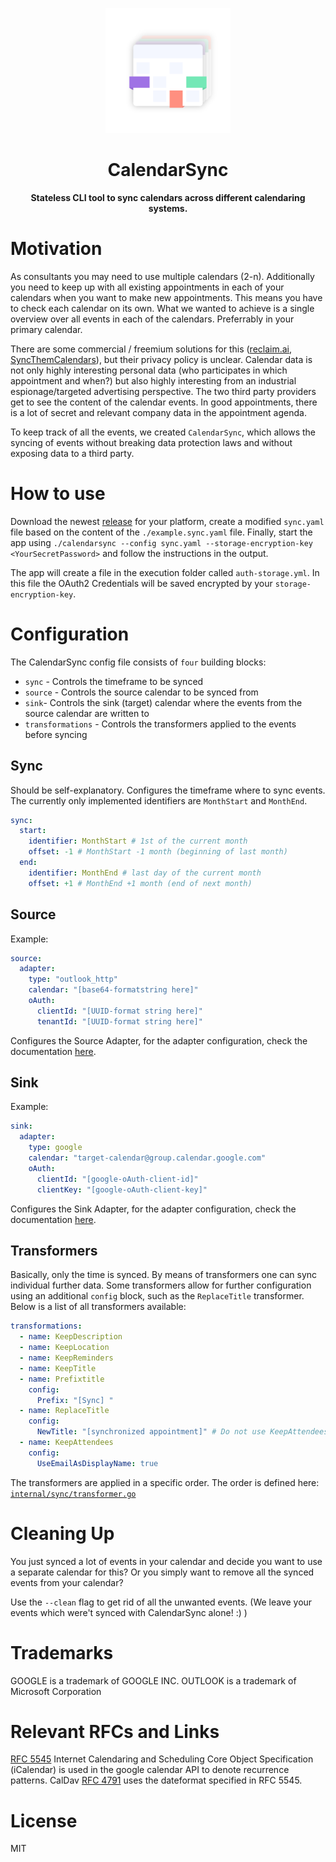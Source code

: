 <div align="center">
    <p>
        <img src="./docs/static/logo.png" width="200" height="200"/>
        <h1 align="center">CalendarSync</h1>
        <b>Stateless CLI tool to sync calendars across different calendaring systems.</b>
    </p>
</div>

# Motivation

As consultants you may need to use multiple calendars (2-n). Additionally you
need to keep up with all existing appointments in each of your calendars when
you want to make new appointments. This means you have to check each calendar on
its own. What we wanted to achieve is a single overview over all events in each
of the calendars. Preferrably in your primary calendar.

There are some commercial / freemium solutions for this
([reclaim.ai](https://reclaim.ai/),
[SyncThemCalendars](https://syncthemcalendars.com/)), but their privacy policy
is unclear. Calendar data is not only highly interesting personal data (who
participates in which appointment and when?) but also highly interesting from an
industrial espionage/targeted advertising perspective. The two third party
providers get to see the content of the calendar events. In good appointments,
there is a lot of secret and relevant company data in the appointment agenda.

To keep track of all the events, we created `CalendarSync`, which allows the
syncing of events without breaking data protection laws and without exposing
data to a third party.

# How to use

Download the newest
[release](https://github.com/inovex/CalendarSync/releases)
for your platform, create a modified `sync.yaml` file based on the content of
  the `./example.sync.yaml` file. Finally, start the app using `./calendarsync
  --config sync.yaml --storage-encryption-key <YourSecretPassword>` and follow
  the instructions in the output.

The app will create a file in the execution folder called `auth-storage.yml`. In
this file the OAuth2 Credentials will be saved encrypted by your
`storage-encryption-key`.

# Configuration

The CalendarSync config file consists of `four` building blocks:

- `sync` - Controls the timeframe to be synced
- `source` - Controls the source calendar to be synced from
- `sink`- Controls the sink (target) calendar where the events from the source
  calendar are written to
- `transformations` - Controls the transformers applied to the events before
  syncing

## Sync

Should be self-explanatory. Configures the timeframe where to sync events. The
currently only implemented identifiers are `MonthStart` and `MonthEnd`.

```yaml
sync: 
  start: 
    identifier: MonthStart # 1st of the current month 
    offset: -1 # MonthStart -1 month (beginning of last month) 
  end: 
    identifier: MonthEnd # last day of the current month 
    offset: +1 # MonthEnd +1 month (end of next month)
```

## Source

Example:

```yaml
source: 
  adapter: 
    type: "outlook_http" 
    calendar: "[base64-formatstring here]" 
    oAuth: 
      clientId: "[UUID-format string here]" 
      tenantId: "[UUID-format string here]" 
```

Configures the Source Adapter, for the adapter configuration, check the
documentation [here](./docs/adapters.md).

## Sink

Example:

```yaml
sink:
  adapter: 
    type: google 
    calendar: "target-calendar@group.calendar.google.com" 
    oAuth: 
      clientId: "[google-oAuth-client-id]"
      clientKey: "[google-oAuth-client-key]" 
```

Configures the Sink Adapter, for the adapter configuration, check the
documentation [here](./docs/adapters.md).

## Transformers

Basically, only the time is synced. By means of transformers one can sync
individual further data. Some transformers allow for further configuration using
an additional `config` block, such as the `ReplaceTitle` transformer. Below is a
list of all transformers available:

```yaml
transformations:
  - name: KeepDescription
  - name: KeepLocation
  - name: KeepReminders
  - name: KeepTitle
  - name: Prefixtitle 
    config: 
      Prefix: "[Sync] "
  - name: ReplaceTitle 
    config: 
      NewTitle: "[synchronized appointment]" # Do not use KeepAttendees when the Outlook Adapter is used as a sink. There is no way to suppress mail invitations
  - name: KeepAttendees 
    config: 
      UseEmailAsDisplayName: true 
```

The transformers are applied in a specific order. The order is defined here:
[`internal/sync/transformer.go`](./internal/sync/transformer.go)

# Cleaning Up

You just synced a lot of events in your calendar and decide you want to use a
separate calendar for this? Or you simply want to remove all the synced events
from your calendar?

Use the `--clean` flag to get rid of all the unwanted events. (We leave your
events which were't synced with CalendarSync alone! :) )

# Trademarks

GOOGLE is a trademark of GOOGLE INC. OUTLOOK is a trademark of Microsoft
Corporation

# Relevant RFCs and Links

[RFC 5545](https://datatracker.ietf.org/doc/html/rfc5545)  Internet Calendaring
and Scheduling Core Object Specification (iCalendar) is used in the google
calendar API to denote recurrence patterns. CalDav [RFC
4791](https://datatracker.ietf.org/doc/html/rfc4791) uses the dateformat
specified in RFC 5545.

# License

MIT
